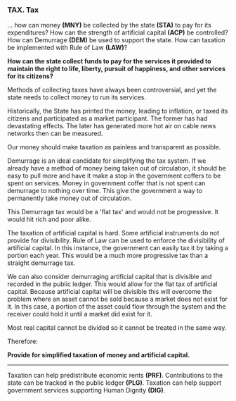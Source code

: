 
### TAX. Tax

... how can money **(MNY)** be collected by the state **(STA)** to pay for its expenditures?  How can the strength of artificial capital **(ACP)** be controlled?  How can Demurrage **(DEM)** be used to support the state. How can taxation be implemented with Rule of Law **(LAW)**?

**How can the state collect funds to pay for the services it provided to maintain the right to life, liberty,  pursuit of happiness, and other services for its citizens?**

Methods of collecting taxes have always been controversial, and yet the state needs to collect money to run its services.

Historically, the State has printed the money, leading to inflation, or taxed its citizens and participated as a market participant.  The former has had devastating effects.  The later has generated more hot air on cable news networks then can be measured.

Our money should make taxation as painless and transparent as possible.

Demurrage is an ideal candidate for simplifying the tax system.  If we already have a method of money being taken out of circulation, it should be easy to pull more and have it make a stop in the government coffers to be spent on services. Money in government coffer that is not spent can demurrage to nothing over time.  This give the government a way to permanently take money out of circulation.

This Demurrage tax would be a 'flat tax' and would not be progressive.  It would hit rich and poor alike.

The taxation of artificial capital is hard.  Some artificial instruments do not provide for divisibility.  Rule of Law can be used to enforce the divisibility of artificial capital.  In this instance, the government can easily tax it by taking a portion each year.  This would be a much more progressive tax than a straight demurrage tax.

We can also consider demurraging artificial capital that is divisible and recorded in the public ledger.  This would allow for the flat tax of artificial capital. Because artificial capital will be divisible this will overcome the problem where an asset cannot be sold because a market does not exist for it.  In this case, a portion of the asset could flow through the system and the receiver could hold it until a market did exist for it.

Most real capital cannot be divided so it cannot be treated in the same way.

Therefore:

**Provide for simplified taxation of money and artificial capital.**

----------

Taxation can help predistribute economic rents **(PRF)**. Contributions to the state can be tracked in the public ledger **(PLG)**.  Taxation can help support government services supporting Human Dignity **(DIG)**.









